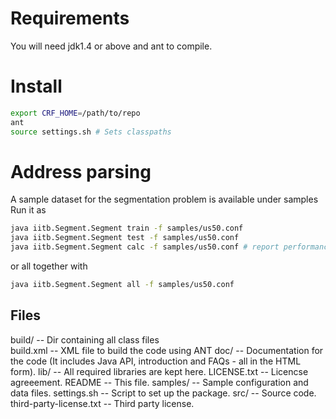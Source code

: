 # Requirements

You will need jdk1.4 or above and ant to compile.

# Install

```bash
export CRF_HOME=/path/to/repo
ant
source settings.sh # Sets classpaths
```

# Address parsing 

A sample dataset for the segmentation problem is available under samples
Run it as 
 
```bash 
java iitb.Segment.Segment train -f samples/us50.conf
java iitb.Segment.Segment test -f samples/us50.conf
java iitb.Segment.Segment calc -f samples/us50.conf # report performance statistics
```

or all together with

```bash
java iitb.Segment.Segment all -f samples/us50.conf
```

Files
-----

build/	-- Dir containing all class files  
build.xml -- XML file to build the code using ANT
doc/ -- Documentation for the code (It includes Java API, introduction and FAQs - all in the HTML form).
lib/ -- All required libraries are kept here.
LICENSE.txt -- Licencse agreeement.
README -- This file.
samples/ -- Sample configuration and data files.
settings.sh -- Script to set up the package.
src/ -- Source code.
third-party-license.txt -- Third party license.
